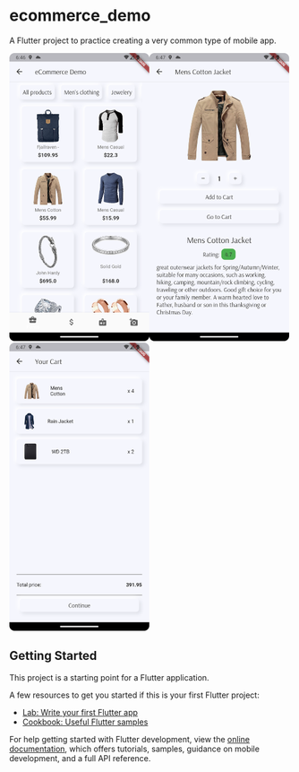 # ecommerce_demo

A Flutter project to practice creating a very common type of mobile app.


<img src="https://github.com/nikiforov5000/ecommerce_demo/blob/master/screenshots/Screenshot_20230131_214613.png" width=250px><img src="https://github.com/nikiforov5000/ecommerce_demo/blob/master/screenshots/Screenshot_20230131_214714.png" width=250px><img src="https://github.com/nikiforov5000/ecommerce_demo/blob/master/screenshots/Screenshot_20230131_214805.png" width=250px>


## Getting Started

This project is a starting point for a Flutter application.

A few resources to get you started if this is your first Flutter project:

- [Lab: Write your first Flutter app](https://docs.flutter.dev/get-started/codelab)
- [Cookbook: Useful Flutter samples](https://docs.flutter.dev/cookbook)

For help getting started with Flutter development, view the
[online documentation](https://docs.flutter.dev/), which offers tutorials,
samples, guidance on mobile development, and a full API reference.
